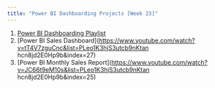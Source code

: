 ```yaml
---
title: "Power BI Dashboarding Projects [Week 23]"
---
```


1. [Power BI Dashboarding Playlist](https://youtube.com/playlist?list=PLeo1K3hjS3uva8pk1FI3iK9kCOKQdz1I9&si=9AbP-H2sbnIiDTQO)
2. [Power BI Sales Dashboard](https://www.youtube.com/watch?v=tT4V7zguCnc&list=PLeo1K3hjS3utcb9nKtan hcn8jd2E0Hp9b&index=27)
3. [Power BI Monthly Sales Report](https://www.youtube.com/watch?v=JC66t9eM10s&list=PLeo1K3hjS3utcb9nKtan hcn8jd2E0Hp9b&index=25)

